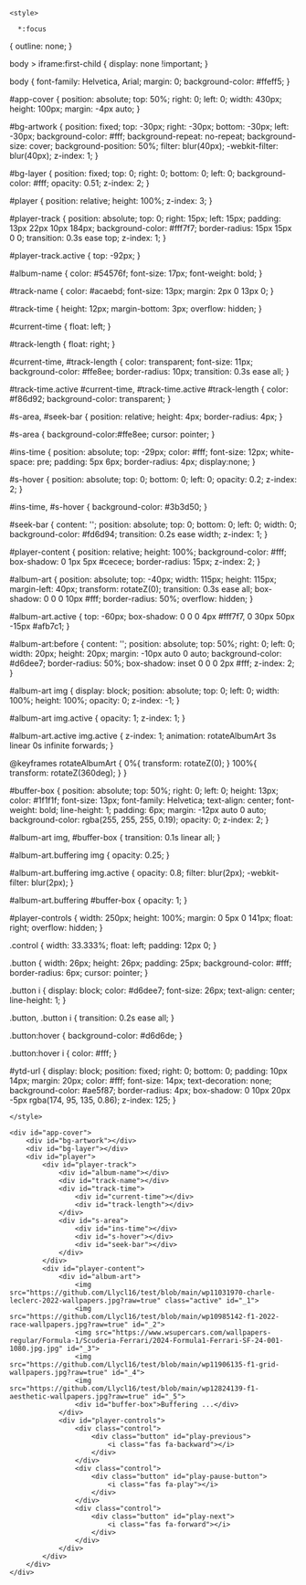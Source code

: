 <html>
<head>
<link rel='stylesheet' href='https://use.fontawesome.com/releases/v5.3.1/css/all.css'><link rel="stylesheet" href="./style.css">

    <style>
      
      *:focus
{
    outline: none;
}

body > iframe:first-child { display: none !important; }

body
{
    font-family: Helvetica, Arial;
    margin: 0;
    background-color: #ffeff5;
}

#app-cover
{
    position: absolute;
    top: 50%;
    right: 0;
    left: 0;
    width: 430px;
    height: 100px;
    margin: -4px auto;
}

#bg-artwork
{
    position: fixed;
    top: -30px;
    right: -30px;
    bottom: -30px;
    left: -30px;
    background-color: #fff;
    background-repeat: no-repeat;
    background-size: cover;
    background-position: 50%;
    filter: blur(40px);
    -webkit-filter: blur(40px);
    z-index: 1;
}

#bg-layer
{
    position: fixed;
    top: 0;
    right: 0;
    bottom: 0;
    left: 0;
    background-color: #fff;
    opacity: 0.51;
    z-index: 2;
}

#player
{
    position: relative;
    height: 100%;
    z-index: 3;
}

#player-track
{
    position: absolute;
    top: 0;
    right: 15px;
    left: 15px;
    padding: 13px 22px 10px 184px;
    background-color: #fff7f7;
    border-radius: 15px 15px 0 0;
    transition: 0.3s ease top;
    z-index: 1;
}

#player-track.active
{
    top: -92px;
}

#album-name
{
    color: #54576f;
    font-size: 17px;
    font-weight: bold;
}

#track-name
{
    color: #acaebd;
    font-size: 13px;
    margin: 2px 0 13px 0;
}

#track-time
{
    height: 12px;
    margin-bottom: 3px;
    overflow: hidden;
}

#current-time
{
    float: left;
}

#track-length
{
    float: right;
}

#current-time, #track-length
{
    color: transparent;
    font-size: 11px;
    background-color: #ffe8ee;
    border-radius: 10px;
    transition: 0.3s ease all;
}

#track-time.active #current-time, #track-time.active #track-length
{
    color: #f86d92;
    background-color: transparent;
}

#s-area, #seek-bar
{
    position: relative;
    height: 4px;
    border-radius: 4px;
}

#s-area
{
    background-color:#ffe8ee;
    cursor: pointer;
}

#ins-time
{
    position: absolute;
    top: -29px;
    color: #fff;
    font-size: 12px;
    white-space: pre;
    padding: 5px 6px;
    border-radius: 4px;
        display:none;
}

#s-hover
{
    position: absolute;
    top: 0;
    bottom: 0;
    left: 0;
    opacity: 0.2;
    z-index: 2;
}

#ins-time, #s-hover
{
    background-color: #3b3d50;
}

#seek-bar
{
    content: '';
    position: absolute;
    top: 0;
    bottom: 0;
    left: 0;
    width: 0;
    background-color: #fd6d94;
    transition: 0.2s ease width;
    z-index: 1;
}

#player-content
{
    position: relative;
    height: 100%;
    background-color: #fff;
    box-shadow: 0 1px 5px #cecece;
    border-radius: 15px;
    z-index: 2;
}

#album-art
{
    position: absolute;
    top: -40px;
    width: 115px;
    height: 115px;
    margin-left: 40px;
    transform: rotateZ(0);
    transition: 0.3s ease all;
    box-shadow: 0 0 0 10px #fff;
    border-radius: 50%;
    overflow: hidden;
}

#album-art.active
{
    top: -60px;
    box-shadow: 0 0 0 4px #fff7f7, 0 30px 50px -15px #afb7c1;
}

#album-art:before
{
    content: '';
    position: absolute;
    top: 50%;
    right: 0;
    left: 0;
    width: 20px;
    height: 20px;
    margin: -10px auto 0 auto;
    background-color: #d6dee7;
    border-radius: 50%;
    box-shadow: inset 0 0 0 2px #fff;
    z-index: 2;
}

#album-art img
{
    display: block;
    position: absolute;
    top: 0;
    left: 0;
    width: 100%;
    height: 100%;
    opacity: 0;
    z-index: -1;
}

#album-art img.active
{
    opacity: 1;
    z-index: 1;
}

#album-art.active img.active
{
    z-index: 1;
    animation: rotateAlbumArt 3s linear 0s infinite forwards;
}

@keyframes rotateAlbumArt
{
    0%{ transform: rotateZ(0); }
    100%{ transform: rotateZ(360deg); }
}

#buffer-box
{
    position: absolute;
    top: 50%;
    right: 0;
    left: 0;
    height: 13px;
    color: #1f1f1f;
    font-size: 13px;
    font-family: Helvetica;
    text-align: center;
    font-weight: bold;
    line-height: 1;
    padding: 6px;
    margin: -12px auto 0 auto;
    background-color: rgba(255, 255, 255, 0.19);
    opacity: 0;
    z-index: 2;
}

#album-art img, #buffer-box
{
    transition: 0.1s linear all;
}

#album-art.buffering img
{
    opacity: 0.25;
}

#album-art.buffering img.active
{
    opacity: 0.8;
    filter: blur(2px);
    -webkit-filter: blur(2px);
}

#album-art.buffering #buffer-box
{
    opacity: 1;
}

#player-controls
{
    width: 250px;
    height: 100%;
    margin: 0 5px 0 141px;
    float: right;
    overflow: hidden;
}

.control
{
    width: 33.333%;
    float: left;
    padding: 12px 0;
}

.button
{
    width: 26px;
    height: 26px;
    padding: 25px;
    background-color: #fff;
    border-radius: 6px;
    cursor: pointer;
}

.button i
{
    display: block;
    color: #d6dee7;
    font-size: 26px;
    text-align: center;
    line-height: 1;
}

.button, .button i
{
    transition: 0.2s ease all;
}

.button:hover
{
    background-color: #d6d6de;
}

.button:hover i
{
    color: #fff;
}

#ytd-url {
  display: block;
  position: fixed;
  right: 0;
  bottom: 0;
  padding: 10px 14px;
  margin: 20px;
  color: #fff;
  font-size: 14px;
  text-decoration: none;
  background-color: #ae5f87;
  border-radius: 4px;
  box-shadow: 0 10px 20px -5px rgba(174, 95, 135, 0.86);
  z-index: 125;
}
      
    </style>
</head>
<body>

    <div id="app-cover">
        <div id="bg-artwork"></div>
        <div id="bg-layer"></div>
        <div id="player">
            <div id="player-track">
                <div id="album-name"></div>
                <div id="track-name"></div>
                <div id="track-time">
                    <div id="current-time"></div>
                    <div id="track-length"></div>
                </div>
                <div id="s-area">
                    <div id="ins-time"></div>
                    <div id="s-hover"></div>
                    <div id="seek-bar"></div>
                </div>
            </div>
            <div id="player-content">
                <div id="album-art">
                    <img src="https://github.com/Llycl16/test/blob/main/wp11031970-charle-leclerc-2022-wallpapers.jpg?raw=true" class="active" id="_1">
                    <img src="https://github.com/Llycl16/test/blob/main/wp10985142-f1-2022-race-wallpapers.jpg?raw=true" id="_2">
                    <img src="https://www.wsupercars.com/wallpapers-regular/Formula-1/Scuderia-Ferrari/2024-Formula1-Ferrari-SF-24-001-1080.jpg.jpg" id="_3">
                    <img src="https://github.com/Llycl16/test/blob/main/wp11906135-f1-grid-wallpapers.jpg?raw=true" id="_4">
                    <img src="https://github.com/Llycl16/test/blob/main/wp12824139-f1-aesthetic-wallpapers.jpg?raw=true" id="_5">
                    <div id="buffer-box">Buffering ...</div>
                </div>
                <div id="player-controls">
                    <div class="control">
                        <div class="button" id="play-previous">
                            <i class="fas fa-backward"></i>
                        </div>
                    </div>
                    <div class="control">
                        <div class="button" id="play-pause-button">
                            <i class="fas fa-play"></i>
                        </div>
                    </div>
                    <div class="control">
                        <div class="button" id="play-next">
                            <i class="fas fa-forward"></i>
                        </div>
                    </div>
                </div>
            </div>
        </div>
    </div>


<!-- <a href="https://www.youtube.com/channel/UC7hSS_eujjZOEQrjsda76gA/videos" target="_blank" id="ytd-url">My YouTube Channel</a> -->
  
  <script type="text/javascript" src="https://code.jquery.com/jquery-2.1.4.min.js"></script>
  <script type="text/javascript">
    $(function()
{
    var playerTrack = $("#player-track"), bgArtwork = $('#bg-artwork'), bgArtworkUrl, albumName = $('#album-name'), trackName = $('#track-name'), albumArt = $('#album-art'), sArea = $('#s-area'), seekBar = $('#seek-bar'), trackTime = $('#track-time'), insTime = $('#ins-time'), sHover = $('#s-hover'), playPauseButton = $("#play-pause-button"),  i = playPauseButton.find('i'), tProgress = $('#current-time'), tTime = $('#track-length'), seekT, seekLoc, seekBarPos, cM, ctMinutes, ctSeconds, curMinutes, curSeconds, durMinutes, durSeconds, playProgress, bTime, nTime = 0, buffInterval = null, tFlag = false, albums = ['f1 theme by brian tyler','skyfall by adele','smooth operator by sade','life is a highway by rascal flatts','starboy by the weeknd','monaco by bad bunny'], trackNames = ['F1 Theme','Skyfall - Adele','Smooth Operator','Life is a Highway','Starboy','MONACO'], albumArtworks = ['_1','_2','_3','_4','_5'], trackUrl = ['https://github.com/Llycl16/test/raw/main/Formula%201%20Theme%20(320).mp3','https://github.com/Llycl16/test/raw/main/Adele%20-%20Skyfall%20(Official%20Lyric%20Video)%20(320).mp3','https://github.com/Llycl16/test/raw/main/Smooth%20Operator%20(2011%20Remastered)%20(320).mp3','https://github.com/Llycl16/test/raw/main/Cars%20(Soundtrack)%20-%20Life%20Is%20A%20Highway%20(320).mp3','https://github.com/Llycl16/test/raw/main/Starboy%20(320).mp3','https://github.com/Llycl16/test/raw/main/BAD%20BUNNY%20-%20MONACO%20(Visualizer)%20_%20nadie%20sabe%20lo%20que%20va%20a%20pasar%20ma%C3%B1ana%20(320).mp3'], playPreviousTrackButton = $('#play-previous'), playNextTrackButton = $('#play-next'), currIndex = -1;

    function playPause()
    {
        setTimeout(function()
        {
            if(audio.paused)
            {
                playerTrack.addClass('active');
                albumArt.addClass('active');
                checkBuffering();
                i.attr('class','fas fa-pause');
                audio.play();
            }
            else
            {
                playerTrack.removeClass('active');
                albumArt.removeClass('active');
                clearInterval(buffInterval);
                albumArt.removeClass('buffering');
                i.attr('class','fas fa-play');
                audio.pause();
            }
        },300);
    }

            
        function showHover(event)
        {
                seekBarPos = sArea.offset(); 
                seekT = event.clientX - seekBarPos.left;
                seekLoc = audio.duration * (seekT / sArea.outerWidth());
                
                sHover.width(seekT);
                
                cM = seekLoc / 60;
                
                ctMinutes = Math.floor(cM);
                ctSeconds = Math.floor(seekLoc - ctMinutes * 60);
                
                if( (ctMinutes < 0) || (ctSeconds < 0) )
                        return;
                
        if( (ctMinutes < 0) || (ctSeconds < 0) )
                        return;
                
                if(ctMinutes < 10)
                        ctMinutes = '0'+ctMinutes;
                if(ctSeconds < 10)
                        ctSeconds = '0'+ctSeconds;
        
        if( isNaN(ctMinutes) || isNaN(ctSeconds) )
            insTime.text('--:--');
        else
                    insTime.text(ctMinutes+':'+ctSeconds);
            
                insTime.css({'left':seekT,'margin-left':'-21px'}).fadeIn(0);
                
        }

    function hideHover()
        {
        sHover.width(0);
        insTime.text('00:00').css({'left':'0px','margin-left':'0px'}).fadeOut(0);                
    }
    
    function playFromClickedPos()
    {
        audio.currentTime = seekLoc;
                seekBar.width(seekT);
                hideHover();
    }

    function updateCurrTime()
        {
        nTime = new Date();
        nTime = nTime.getTime();

        if( !tFlag )
        {
            tFlag = true;
            trackTime.addClass('active');
        }

                curMinutes = Math.floor(audio.currentTime / 60);
                curSeconds = Math.floor(audio.currentTime - curMinutes * 60);
                
                durMinutes = Math.floor(audio.duration / 60);
                durSeconds = Math.floor(audio.duration - durMinutes * 60);
                
                playProgress = (audio.currentTime / audio.duration) * 100;
                
                if(curMinutes < 10)
                        curMinutes = '0'+curMinutes;
                if(curSeconds < 10)
                        curSeconds = '0'+curSeconds;
                
                if(durMinutes < 10)
                        durMinutes = '0'+durMinutes;
                if(durSeconds < 10)
                        durSeconds = '0'+durSeconds;
        
        if( isNaN(curMinutes) || isNaN(curSeconds) )
            tProgress.text('00:00');
        else
                    tProgress.text(curMinutes+':'+curSeconds);
        
        if( isNaN(durMinutes) || isNaN(durSeconds) )
            tTime.text('00:00');
        else
                    tTime.text(durMinutes+':'+durSeconds);
        
        if( isNaN(curMinutes) || isNaN(curSeconds) || isNaN(durMinutes) || isNaN(durSeconds) )
            trackTime.removeClass('active');
        else
            trackTime.addClass('active');

        
                seekBar.width(playProgress+'%');
                
                if( playProgress == 100 )
                {
                        i.attr('class','fa fa-play');
                        seekBar.width(0);
            tProgress.text('00:00');
            albumArt.removeClass('buffering').removeClass('active');
            clearInterval(buffInterval);
                }
    }
    
    function checkBuffering()
    {
        clearInterval(buffInterval);
        buffInterval = setInterval(function()
        { 
            if( (nTime == 0) || (bTime - nTime) > 1000  )
                albumArt.addClass('buffering');
            else
                albumArt.removeClass('buffering');

            bTime = new Date();
            bTime = bTime.getTime();

        },100);
    }

    function selectTrack(flag)
    {
        if( flag == 0 || flag == 1 )
            ++currIndex;
        else
            --currIndex;

        if( (currIndex > -1) && (currIndex < albumArtworks.length) )
        {
            if( flag == 0 )
                i.attr('class','fa fa-play');
            else
            {
                albumArt.removeClass('buffering');
                i.attr('class','fa fa-pause');
            }

            seekBar.width(0);
            trackTime.removeClass('active');
            tProgress.text('00:00');
            tTime.text('00:00');

            currAlbum = albums[currIndex];
            currTrackName = trackNames[currIndex];
            currArtwork = albumArtworks[currIndex];

            audio.src = trackUrl[currIndex];
            
            nTime = 0;
            bTime = new Date();
            bTime = bTime.getTime();

            if(flag != 0)
            {
                audio.play();
                playerTrack.addClass('active');
                albumArt.addClass('active');
            
                clearInterval(buffInterval);
                checkBuffering();
            }

            albumName.text(currAlbum);
            trackName.text(currTrackName);
            albumArt.find('img.active').removeClass('active');
            $('#'+currArtwork).addClass('active');
            
            
        }
        else
        {
            if( flag == 0 || flag == 1 )
                --currIndex;
            else
                ++currIndex;
        }
    }

    function initPlayer()
        {        
        audio = new Audio();

                selectTrack(0);
                
                audio.loop = false;
                
                playPauseButton.on('click',playPause);
                
                sArea.mousemove(function(event){ showHover(event); });
                
        sArea.mouseout(hideHover);
        
        sArea.on('click',playFromClickedPos);
                
        $(audio).on('timeupdate',updateCurrTime);

        playPreviousTrackButton.on('click',function(){ selectTrack(-1);} );
        playNextTrackButton.on('click',function(){ selectTrack(1);});
        }
    
        initPlayer();
});
  </script>
</body>
</html>
